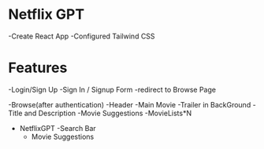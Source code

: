 # Netflix GPT

-Create React App
-Configured Tailwind CSS


# Features
-Login/Sign Up
   -Sign In / Signup Form
   -redirect to Browse Page

-Browse(after authentication)
  -Header
  -Main Movie
     -Trailer in BackGround
     -Title and Description
     -Movie Suggestions
        -MovieLists*N
- NetflixGPT
   -Search Bar
   - Movie Suggestions        


